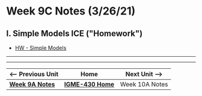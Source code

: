 # Week 9C Notes (3/26/21)

## I. Simple Models ICE ("Homework")

- [HW - Simple Models](../hw-notes/HW-simple-models-HW.md)




<hr><hr>

| <-- Previous Unit | Home | Next Unit -->
| --- | --- | --- 
| [**Week 9A Notes**](9A.md)   |  [**IGME-430 Home**](../README.md) | Week 10A Notes
